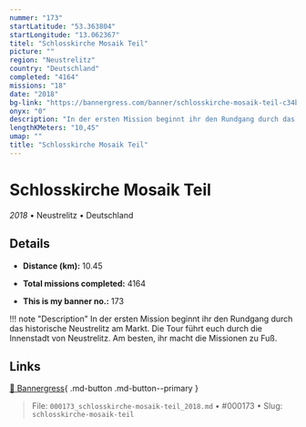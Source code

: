 ```yaml
---
nummer: "173"
startLatitude: "53.363804"
startLongitude: "13.062367"
titel: "Schlosskirche Mosaik Teil"
picture: ""
region: "Neustrelitz"
country: "Deutschland"
completed: "4164"
missions: "18"
date: "2018"
bg-link: "https://bannergress.com/banner/schlosskirche-mosaik-teil-c34b"
onyx: "0"
description: "In der ersten Mission beginnt ihr den Rundgang durch das historische Neustrelitz am Markt. Die Tour  führt euch durch die Innenstadt von Neustrelitz. Am besten, ihr macht die Missionen zu Fuß."
lengthKMeters: "10,45"
umap: ""
title: "Schlosskirche Mosaik Teil"
---
```

# Schlosskirche Mosaik Teil

*2018* • Neustrelitz • Deutschland



## Details
- **Distance (km):** 10.45

- **Total missions completed:** 4164
- **This is my banner no.:** 173


!!! note "Description"
    In der ersten Mission beginnt ihr den Rundgang durch das historische Neustrelitz am Markt. Die Tour  führt euch durch die Innenstadt von Neustrelitz. Am besten, ihr macht die Missionen zu Fuß.



## Links
[🔗 Bannergress](https://bannergress.com/banner/schlosskirche-mosaik-teil-c34b){ .md-button .md-button--primary }



> File: `000173_schlosskirche-mosaik-teil_2018.md` • #000173 • Slug: `schlosskirche-mosaik-teil`

